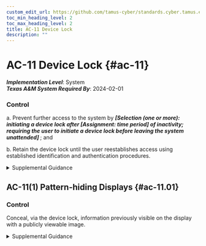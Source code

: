 ```yaml
---
custom_edit_url: https://github.com/tamus-cyber/standards.cyber.tamus.edu/tree/main/static/content/tamus.edu/TAMUS_profile.xml
toc_min_heading_level: 2
toc_max_heading_level: 2
title: AC-11 Device Lock
description: ""
---
```


# AC-11 Device Lock {#ac-11}

_**Implementation Level**_: System\
_**Texas A&M System Required By**_: 2024-02-01

### Control

a. Prevent further access to the system by <strong>                     <em>[Selection (one or more): initiating a device lock after <strong>                           <em>[Assignment: time period]</em>                        </strong> of inactivity; requiring the user to initiate a device lock before leaving the system unattended]</em>                  </strong> ; and

b. Retain the device lock until the user reestablishes access using established identification and authentication procedures.

<details>
  <summary>Supplemental Guidance</summary>

Device locks are temporary actions taken to prevent logical access to organizational systems when users stop work and move away from the immediate vicinity of those systems but do not want to log out because of the temporary nature of their absences. Device locks can be implemented at the operating system level or at the application level. A proximity lock may be used to initiate the device lock (e.g., via a Bluetooth-enabled device or dongle). User-initiated device locking is behavior or policy-based and, as such, requires users to take physical action to initiate the device lock. Device locks are not an acceptable substitute for logging out of systems, such as when organizations require users to log out at the end of workdays.

</details>

## AC-11(1) Pattern-hiding Displays {#ac-11.01}

### Control

Conceal, via the device lock, information previously visible on the display with a publicly viewable image.

<details>
  <summary>Supplemental Guidance</summary>

The pattern-hiding display can include static or dynamic images, such as patterns used with screen savers, photographic images, solid colors, clock, battery life indicator, or a blank screen with the caveat that controlled unclassified information is not displayed.

</details>

